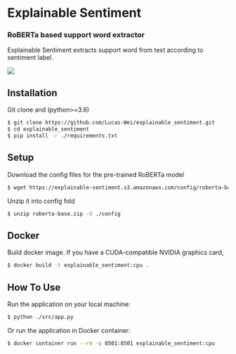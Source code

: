 # Explainable Sentiment
### RoBERTa based support word extractor 

Explainable Sentiment extracts support word from text according to sentiment label.

<img src="https://github.com/Lucas-Wei/explainable_sentiment/material/explainable_sentiment.gif">

## Installation
Git clone and  (python>=3.6)
```bash
$ git clone https://github.com/Lucas-Wei/explainable_sentiment.git
$ cd explainable_sentiment
$ pip install -r ./requirements.txt
```

## Setup
Download the config files for the pre-trained RoBERTa model
```bash
$ wget https://explainable-sentiment.s3.amazonaws.com/config/roberta-base.zip
```
Unzip it into config fold
```bash
$ unzip roberta-base.zip -d ./config
```

## Docker

Build docker image.
If you have a CUDA-compatible NVIDIA graphics card,
```bash
$ docker build -t explainable_sentiment:cpu .
```

## How To Use
Run the application on your local machine:
```bash
$ python ./src/app.py
```
Or run the application in Docker container:
```bash
$ docker container run --rm -p 8501:8501 explainable_sentiment:cpu
```
